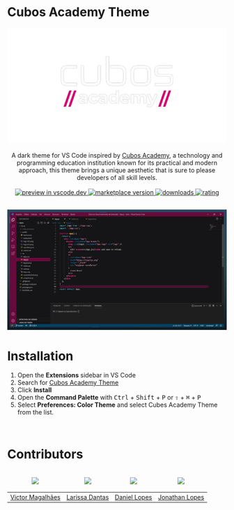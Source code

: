 # Cubos Academy Theme

<div align="center">
    <img src="https://raw.githubusercontent.com/cubos-academy/academy_vscode_theme/main/images/logo.png" alt="Logo">
</div>

<br>

<div align="center">
A dark theme for VS Code inspired by <a href="https://cubos.academy/" target="_blank">Cubos Academy</a>, a technology and programming education institution known for its practical and modern approach, this theme brings a unique aesthetic that is sure to please developers of all skill levels.<br><br>
<!-- Preview in vscode.dev -->
<a href="https://vscode.dev/theme/CubosAcademy.cubos-academy">
    <img alt="preview in vscode.dev" src="https://img.shields.io/badge/preview%20in-vscode.dev-1C1E26?style=for-the-badge&labelColor=1C1E26&color=660a3b">
</a> 
<!-- marketplace version -->
<a href="https://marketplace.visualstudio.com/items?itemName=CubosAcademy.cubos-academy">
    <img alt="marketplace version" src="https://img.shields.io/vscode-marketplace/v/CubosAcademy.cubos-academy.svg?style=for-the-badge&labelColor=1C1E26&color=660a3b">
</a>
<!-- downloads -->
<a href="https://marketplace.visualstudio.com/items?itemName=CubosAcademy.cubos-academy">
    <img alt="downloads" src="https://img.shields.io/visual-studio-marketplace/d/CubosAcademy.cubos-academy.svg?style=for-the-badge&labelColor=1C1E26&color=660a3b">
</a>
<!-- rating -->
<a href="https://marketplace.visualstudio.com/items?itemName=CubosAcademy.cubos-academy">
    <img alt="rating" src="https://img.shields.io/visual-studio-marketplace/stars/CubosAcademy.cubos-academy.svg?style=for-the-badge&labelColor=1C1E26&color=660a3b">
</a>
</div>
<br/>

![](https://raw.githubusercontent.com/cubos-academy/academy_vscode_theme/main/images/example.png)

# Installation

1. Open the **Extensions** sidebar in VS Code
2. Search for [Cubos Academy Theme](https://marketplace.visualstudio.com/items?itemName=DaltonMenezes.aura-themehttps://marketplace.visualstudio.com/items?itemName=CubosAcademy.cubos-academy)
3. Click **Install**
4. Open the **Command Palette** with <kbd>Ctrl</kbd> + <kbd>Shift</kbd> + <kbd>P</kbd> or <kbd>⇧</kbd> + <kbd>⌘</kbd> + <kbd>P</kbd>
5. Select **Preferences: Color Theme** and select Cubes Academy Theme from the list.

<br/>

# Contributors

<table>
  <thead>
    <tr>
      <td valign="bottom">
        <p align="center">
          <a href="https://github.com/vhfmag">
            <img
              src="https://github.com/vhfmag.png?size=100"
              align="center"
            />
          </a>
        </p>
      </td>
      <td valign="bottom">
        <p align="center">
          <a href="https://github.com/RikoKami">
            <img
              src="https://github.com/RikoKami.png?size=100"
              align="center"
            />
          </a>
        </p>
      </td>
      <td valign="bottom">
        <p align="center">
          <a href="https://github.com/danieldeandradelopes">
            <img
              src="https://github.com/danieldeandradelopes.png?size=100"
              align="center"
            />
          </a>
        </p>
      </td>
      <td valign="bottom">
        <p align="center">
          <a href="https://github.com/jonathan-lopes">
            <img
              src="https://github.com/jonathan-lopes.png?size=100"
              align="center"
            />
          </a>
        </p>
      </td>
    </tr>
  </thead>

  <tbody>
    <td>
        <a href="https://github.com/jonathan-lopes">Victor Magalhães</a>
    </td>
    <td>
        <a href="https://github.com/jonathan-lopes">Larissa Dantas</a>
    </td>
    <td>
        <a href="https://github.com/jonathan-lopes">Daniel Lopes</a>
    </td>
    <td>
        <a href="https://github.com/jonathan-lopes">Jonathan Lopes</a>
    </td>
  </tbody>
</table>
